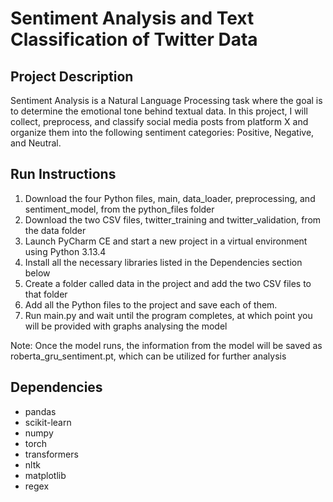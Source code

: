 # Sentiment Analysis and Text Classification of Twitter Data
## Project Description
Sentiment Analysis is a Natural Language Processing task where the goal is to determine the emotional tone behind textual data. In this project, I will collect, preprocess, and classify social media posts from platform X and organize them into the following sentiment categories: Positive, Negative, and Neutral. 

## Run Instructions
1. Download the four Python files, main, data_loader, preprocessing, and sentiment_model, from the python_files folder
2. Download the two CSV files, twitter_training and twitter_validation, from the data folder
3.  Launch PyCharm CE and start a new project in a virtual environment using Python 3.13.4
4.  Install all the necessary libraries listed in the Dependencies section below
5.  Create a folder called data in the project and add the two CSV files to that folder
6.  Add all the Python files to the project and save each of them.
7.  Run main.py and wait until the program completes, at which point you will be provided with graphs analysing the model
   
Note: Once the model runs, the information from the model will be saved as roberta_gru_sentiment.pt, which can be utilized for further analysis

## Dependencies
- pandas
- scikit-learn
- numpy
- torch
- transformers
- nltk
- matplotlib
- regex
